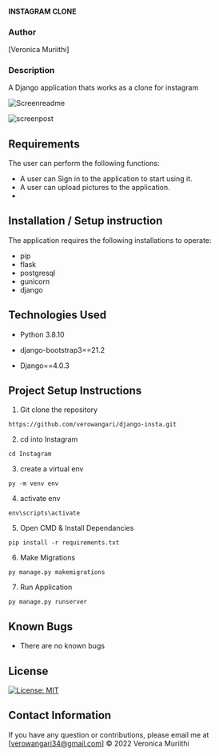 #### INSTAGRAM CLONE
### Author

[Veronica Muriithi]

### Description
A Django application thats works as a clone for instagram

![Screenreadme](https://user-images.githubusercontent.com/53782607/162088230-40298d9e-2bd2-49f1-a0ad-86cd0f319f0f.png)

![screenpost](https://user-images.githubusercontent.com/53782607/162088656-737740cd-44de-483a-bc7a-e20da8b9739b.png)


## Requirements
The user can perform the following functions:

-  A user can Sign in to the application to start using it.
-  A user can upload pictures to the application.
-  

## Installation / Setup instruction
The application requires the following installations to operate:
- pip
- flask
- postgresql
- gunicorn
- django

## Technologies Used
- Python 3.8.10

- django-bootstrap3==21.2
- Django==4.0.3

## Project Setup Instructions
1) Git clone the repository 
```
https://github.com/verowangari/django-insta.git
```
2. cd into  Instagram
```
cd Instagram
```
3. create a virtual env
```
py -m venv env
```
4. activate env
```
env\scripts\activate
```
5. Open CMD & Install Dependancies
```
pip install -r requirements.txt
```
6. Make Migrations
```
py manage.py makemigrations
```
7. Run Application
```
py manage.py runserver
```

## Known Bugs
- There are no known bugs

## License
[![License: MIT](https://img.shields.io/badge/License-MIT-yellow.svg)](https://opensource.org/licenses/MIT)

## Contact Information 

If you have any question or contributions, please email me at [verowangari34@gmail.com]
© 2022 Veronica Muriithi
